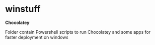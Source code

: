 # winstuff
**Chocolatey**

Folder contain Powershell scripts to run Chocolatey and some apps for faster deployment on windows
